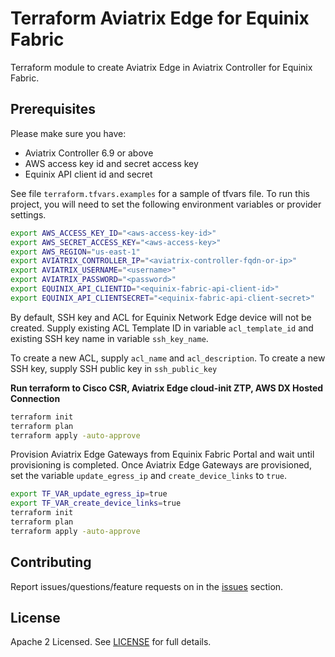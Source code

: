 # Terraform Aviatrix Edge for Equinix Fabric

Terraform module to create Aviatrix Edge in Aviatrix Controller for Equinix Fabric.

## Prerequisites

Please make sure you have:
- Aviatrix Controller 6.9 or above
- AWS access key id and secret access key
- Equinix API client id and secret

See file ```terraform.tfvars.examples``` for a sample of tfvars file. To run this project, you will need to set the following environment variables or provider settings.

```bash
export AWS_ACCESS_KEY_ID="<aws-access-key-id>"
export AWS_SECRET_ACCESS_KEY="<aws-access-key>"
export AWS_REGION="us-east-1"
export AVIATRIX_CONTROLLER_IP="<aviatrix-controller-fqdn-or-ip>"
export AVIATRIX_USERNAME="<username>"
export AVIATRIX_PASSWORD="<password>"
export EQUINIX_API_CLIENTID="<equinix-fabric-api-client-id>"
export EQUINIX_API_CLIENTSECRET="<equinix-fabric-api-client-secret>"
```

By default, SSH key and ACL for Equinix Network Edge device will not be created. Supply existing ACL Template ID in variable ```acl_template_id``` and existing SSH key name in variable ```ssh_key_name```.

To create a new ACL, supply ```acl_name``` and ```acl_description```. To create a new SSH key, supply SSH public key in ```ssh_public_key```

**Run terraform to Cisco CSR, Aviatrix Edge cloud-init ZTP, AWS DX Hosted Connection**

```bash
terraform init
terraform plan
terraform apply -auto-approve
```

Provision Aviatrix Edge Gateways from Equinix Fabric Portal and wait until provisioning is completed. Once Aviatrix Edge Gateways are provisioned, set the variable ```update_egress_ip``` and ```create_device_links``` to ```true```.

```bash
export TF_VAR_update_egress_ip=true
export TF_VAR_create_device_links=true
terraform init
terraform plan
terraform apply -auto-approve
```

## Contributing

Report issues/questions/feature requests on in the [issues](https://github.com/bayupw/terraform-aviatrix-edge-equinix-testbed/issues/new) section.

## License

Apache 2 Licensed. See [LICENSE](https://github.com/bayupw/terraform-aviatrix-edge-equinix-testbed/tree/master/LICENSE) for full details.
